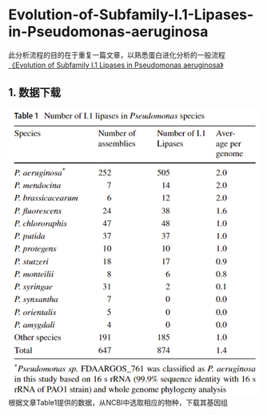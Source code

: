 # Evolution-of-Subfamily-I.1-Lipases-in-Pseudomonas-aeruginosa

此分析流程的目的在于重复一篇文章，以熟悉蛋白进化分析的一般流程
[《Evolution of Subfamily I.1 Lipases in Pseudomonas aeruginosa》](https://link.springer.com/article/10.1007/s00284-021-02589-4)

## 1. 数据下载

![](./IMG/Table1.png)
根据文章Table1提供的数据，从NCBI中选取相应的物种，下载其基因组

